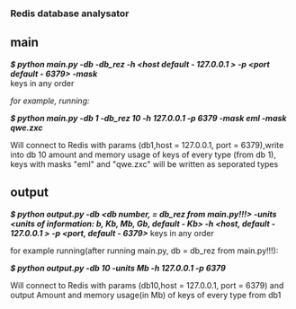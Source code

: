 ### Redis database analysator

## main


***$ python main.py -db <db number> -db_rez <db to write rezult number> -h <host default - 127.0.0.1 > -p <port default - 6379> -mask <add special mask>***  
keys in any order


    
*for example, running:*

    
    
***$ python main.py -db 1 -db_rez 10 -h 127.0.0.1 -p 6379 -mask eml -mask qwe.zxc***    
    
    
    
Will connect to Redis with params (db1,host = 127.0.0.1, port = 6379),write into db 10 amount and memory usage of keys of every type (from db 1), keys with masks "eml" and "qwe.zxc" will be written as seporated types


## output

***$ python output.py -db <db number, = db_rez from main.py!!!> -units <units of information: b, Kb, Mb, Gb, default - Kb> -h <host, default - 127.0.0.1 > -p <port, default - 6379>***
keys in any order

    
for example running(after running main.py, db = db_rez from main.py!!!): 

    
***$ python output.py -db 10 -units Mb -h 127.0.0.1 -p 6379***

Will connect to Redis with params (db10,host = 127.0.0.1, port = 6379) and output 
Amount and memory usage(in Mb) of keys of every type from db1
